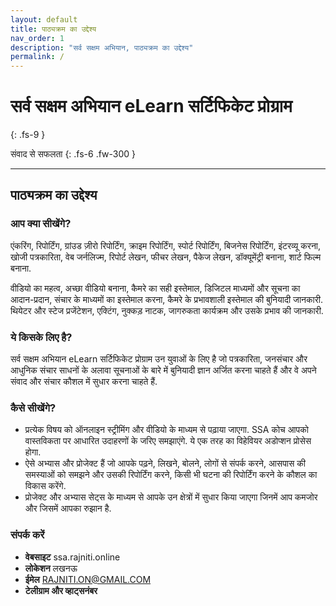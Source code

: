 ```yaml
---
layout: default
title: पाठ्यक्रम का उद्देश्य
nav_order: 1
description: "सर्व सक्षम अभियान, पाठ्यक्रम का उद्देश्य"
permalink: /
---
```


# सर्व सक्षम अभियान eLearn सर्टिफिकेट प्रोग्राम
{: .fs-9 }

संवाद से सफलता
{: .fs-6 .fw-300 }

---

## पाठ्यक्रम का उद्देश्य


### आप क्या सीखेंगे?


एंकरिंग, रिपोर्टिंग, ग्रांउड ज़ीरो रिपोर्टिंग, क्राइम रिपोर्टिंग, स्पोर्ट रिपोर्टिंग, बिजनेस रिपोर्टिंग, इंटरव्यू करना, खोजी पत्रकारिता, वेब जर्नलिज्म, रिपोर्ट लेखन, फीचर लेखन, पैकेज लेखन, डॉक्यूमेंट्री बनाना, शार्ट फिल्म बनाना. 


वीडियो का महत्व, अच्छा वीडियो बनाना,  कैमरे का सही इस्तेमाल, डिजिटल माध्यमों और सूचना का आदान-प्रदान, संचार के माध्यमों का इस्तेमाल करना, कैमरे के प्रभावशाली इस्तेमाल की बुनियादी जानकारी.
थियेटर और स्टेज प्रजेंटेशन, एक्टिंग, नुक्कड़ नाटक, जागरुकता कार्यक्रम और उसके प्रभाव की जानकारी. 


### ये किसके लिए है?


सर्व सक्षम अभियान eLearn सर्टिफिकेट प्रोग्राम उन युवाओं के लिए है जो पत्रकारिता, जनसंचार और आधुनिक संचार साधनों के अलावा सूचनाओं के बारे में बुनियादी ज्ञान अर्जित करना चाहते हैं और वे अपने संवाद और संचार कौशल में सुधार करना चाहते हैं.


### कैसे सीखेंगे?


- प्रत्येक विषय को ऑनलाइन स्ट्रीमिंग और वीडियो के माध्यम से पढ़ाया जाएगा. SSA कोच आपको वास्तविकता पर आधारित उदाहरणों के जरिए समझाएंगे. ये एक तरह का विहेवियर अडोप्शन प्रोसेस होगा. 
- ऐसे अभ्यास और प्रोजेक्ट हैं जो आपके पढ़ने, लिखने, बोलने, लोगों से संपर्क करने, आसपास की समस्याओं को समझने और उसकी रिपोर्टिंग करने, किसी भी घटना की रिपोर्टिंग करने के कौशल का विकास करेंगे.
- प्रोजेक्ट और अभ्यास सेट्स के माध्यम से आपके उन क्षेत्रों में सुधार किया जाएगा जिनमें आप कमजोर और जिसमें आपका रुझान है.



### संपर्क करें

- **वेबसाइट** ssa.rajniti.online
- **लोकेशन** लखनऊ
- **ईमेल** RAJNITI.ON@GMAIL.COM
- **टेलीग्राम और व्हाट्सनंबर**

